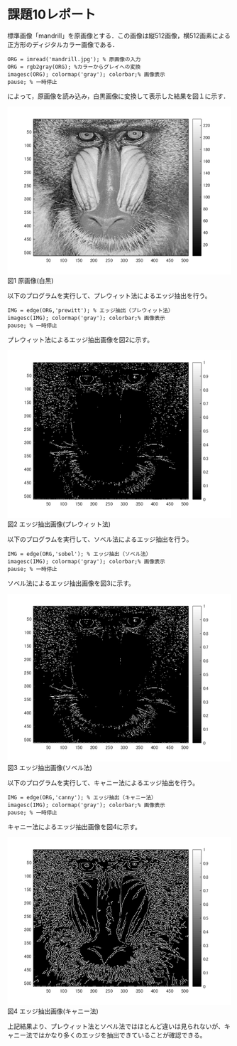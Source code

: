 # 課題10レポート

標準画像「mandrill」を原画像とする．この画像は縦512画像，横512画素による正方形のディジタルカラー画像である．
```
ORG = imread('mandrill.jpg'); % 原画像の入力
ORG = rgb2gray(ORG); %カラーからグレイへの変換
imagesc(ORG); colormap('gray'); colorbar;% 画像表示
pause; % 一時停止
```
によって，原画像を読み込み，白黒画像に変換して表示した結果を図１に示す．

![原画像](https://github.com/juntdu/lecture_image_processing/blob/master/image/kadai10/kadai10_1.png)  
図1 原画像(白黒)

以下のプログラムを実行して、プレウィット法によるエッジ抽出を行う。
```
IMG = edge(ORG,'prewitt'); % エッジ抽出（プレウィット法）
imagesc(IMG); colormap('gray'); colorbar;% 画像表示
pause; % 一時停止
```
プレウィット法によるエッジ抽出画像を図2に示す。

![原画像](https://github.com/juntdu/lecture_image_processing/blob/master/image/kadai10/kadai10_2.png)  
図2 エッジ抽出画像(プレウィット法)

以下のプログラムを実行して、ソベル法によるエッジ抽出を行う。
```
IMG = edge(ORG,'sobel'); % エッジ抽出（ソベル法）
imagesc(IMG); colormap('gray'); colorbar;% 画像表示
pause; % 一時停止
```
ソベル法によるエッジ抽出画像を図3に示す。

![原画像](https://github.com/juntdu/lecture_image_processing/blob/master/image/kadai10/kadai10_3.png)  
図3 エッジ抽出画像(ソベル法)

以下のプログラムを実行して、キャニー法によるエッジ抽出を行う。
```
IMG = edge(ORG,'canny'); % エッジ抽出（キャニー法）
imagesc(IMG); colormap('gray'); colorbar;% 画像表示
pause; % 一時停止
```
キャニー法によるエッジ抽出画像を図4に示す。

![原画像](https://github.com/juntdu/lecture_image_processing/blob/master/image/kadai10/kadai10_4.png)  
図4 エッジ抽出画像(キャニー法)

上記結果より、プレウィット法とソベル法ではほとんど違いは見られないが、キャニー法ではかなり多くのエッジを抽出できていることが確認できる。
